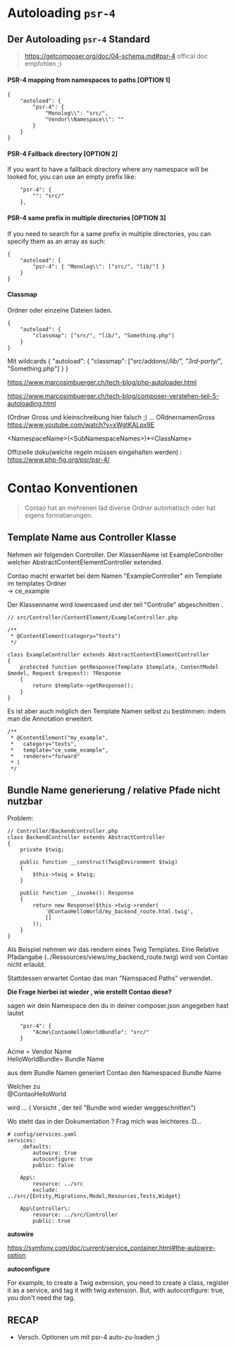 # Autoloading ``psr-4``

## Der Autoloading `psr-4` Standard

> https://getcomposer.org/doc/04-schema.md#psr-4 offical doc empfohlen ;)



#### PSR-4 mapping from namespaces to paths [OPTION 1]

    {
        "autoload": {
            "psr-4": {
                "Monolog\\": "src/",
                "Vendor\\Namespace\\": ""
            }
        }
    }


#### PSR-4 Fallback directory [OPTION 2]


If you want to have a fallback directory where any namespace will be looked for, you can use an empty prefix like:

        "psr-4": {
            "": "src/"
        },

#### PSR-4 same prefix in multiple directories [OPTION 3]

If you need to search for a same prefix in multiple directories, you can specify them as an array as such:



    {
        "autoload": {
            "psr-4": { "Monolog\\": ["src/", "lib/"] }
        }
    }




#### Classmap

Ordner oder einzelne Dateien laden.

    {
        "autoload": {
            "classmap": ["src/", "lib/", "Something.php"]
        }
    }
    
Mit wildcards
    {
        "autoload": {
            "classmap": ["src/addons/*/lib/", "3rd-party/*", "Something.php"]
        }
    }


https://www.marcosimbuerger.ch/tech-blog/php-autoloader.html

https://www.marcosimbuerger.ch/tech-blog/composer-verstehen-teil-5-autoloading.html

(Ordner Gross und kleinschreibung hier falsch ;) ... ORdnernamenGross
https://www.youtube.com/watch?v=xWgtKALpx9E


\<NamespaceName>(\<SubNamespaceNames>)*\<ClassName>

Offizielle doku(welche regeln müssen eingehalten werden) : https://www.php-fig.org/psr/psr-4/


# Contao Konventionen

> Contao hat an mehrenen läd diverse Ordner automatisch
> oder hat eigens formatierungen.

## Template Name aus Controller Klasse

Nehmen wir folgenden Controller.
Der KlassenName ist ExampleController 
welcher AbstractContentElementController extended.

Contao macht erwartet bei dem Namen "ExampleController" ein Template
im templates Ordner<br>
-> ce_example

Der Klassenname wird lowercased und der teil "Controlle" abgeschnitten
.

    // src/Controller/ContentElement/ExampleController.php

    /**
     * @ContentElement(category="texts")
     */

    class ExampleController extends AbstractContentElementController
    {
        protected function getResponse(Template $template, ContentModel $model, Request $request): ?Response
        {
            return $template->getResponse();
        }
    }



Es ist aber auch möglich den Template Namen selbst zu bestimmen:
indem man die Annotation erweitert.

    /**
     * @ContentElement("my_example",
     *   category="texts", 
     *   template="ce_some_example",
     *   renderer="forward"
     * )
     */

## Bundle Name generierung / relative Pfade nicht nutzbar

Problem:
    
    // Controller/Backendcontroller.php
    class BackendController extends AbstractController
    {
        private $twig;
        
        public function __construct(TwigEnvironment $twig)
        {
            $this->twig = $twig;
        }
    
        public function __invoke(): Response
        {
            return new Response($this->twig->render(
                '@ContaoHelloWorld/my_backend_route.html.twig',
                []
            ));
        }
    }

Als Beispiel nehmen wir das rendern eines Twig Templates.
Eine Relative Pfadangabe (../Ressources/views/my_backend_route.twig)
wird von Contao nicht erlaubt.

Stattdessen erwartet Contao das man "Namspaced Paths"
verwendet.

**Die Frage hierbei ist wieder , wie erstellt Contao diese?**

sagen wir dein Namespace den du in deiner 
composer.json angegeben hast lautet

        "psr-4": {
            "Acme\ContaoHelloWorldBundle": "src/"
        }

Acme = Vendor Name <br>
HelloWorldBundle= Bundle Name

aus dem Bundle Namen generiert Contao
den Namespaced Bundle Name

Welcher  zu <br>
@ContaoHelloWorld

wird ... ( Vorsicht , der teil "Bundle wird wieder weggeschnitten")

Wo steht das in der Dokumentation ? Frag mich was leichteres :D...


    # config/services.yaml
    services:
        _defaults:
            autowire: true
            autoconfigure: true
            public: false
    
        App\:
            resource: ../src
            exclude: ../src/{Entity,Migrations,Model,Resources,Tests,Widget}
        
        App\Controller\:
            resource: ../src/Controller
            public: true

**autowire**

https://symfony.com/doc/current/service_container.html#the-autowire-option


**autoconfigure**

For example, to create a Twig extension, you need to create a class, register it as a service, and tag it with twig.extension.
But, with autoconfigure: true, you don't need the tag. 

## RECAP

- Versch. Optionen um mit psr-4 auto-zu-loaden ;)